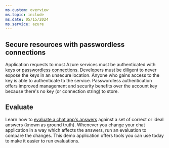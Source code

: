 ```yaml
---
ms.custom: overview
ms.topic: include
ms.date: 05/15/2024
ms.service: azure
---
```


## Secure resources with passwordless connections

Application requests to most Azure services must be authenticated with keys or [passwordless connections](../passwordless-connections.md). Developers must be diligent to never expose the keys in an unsecure location. Anyone who gains access to the key is able to authenticate to the service. Passwordless authentication offers improved management and security benefits over the account key because there's no key (or connection string) to store.

## Evaluate 

Learn how to [evaluate a chat app's answers](../../javascript/get-started-app-chat-evaluations.md) against a set of correct or ideal answers (known as ground truth). Whenever you change your chat application in a way which affects the answers, run an evaluation to compare the changes. This demo application offers tools you can use today to make it easier to run evaluations.
